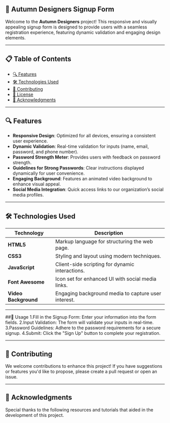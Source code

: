 ## 🌟 Autumn Designers Signup Form

Welcome to the **Autumn Designers** project! This responsive and visually appealing signup form is designed to provide users with a seamless registration experience, featuring dynamic validation and engaging design elements.

---

## 📋 Table of Contents

- [🔍 Features](#features)
- [🛠️ Technologies Used](#technologies-used)
- [🤝 Contributing](#contributing)
- [📜 License](#license)
- [🎉 Acknowledgments](#acknowledgments)

---

## 🔍 Features

- **Responsive Design**: Optimized for all devices, ensuring a consistent user experience.
- **Dynamic Validation**: Real-time validation for inputs (name, email, password, and phone number).
- **Password Strength Meter**: Provides users with feedback on password strength.
- **Guidelines for Strong Passwords**: Clear instructions displayed dynamically for user convenience.
- **Engaging Background**: Features an animated video background to enhance visual appeal.
- **Social Media Integration**: Quick access links to our organization’s social media profiles.

---

## 🛠️ Technologies Used

| Technology       | Description                               |
|------------------|-------------------------------------------|
| **HTML5**        | Markup language for structuring the web page. |
| **CSS3**         | Styling and layout using modern techniques. |
| **JavaScript**   | Client-side scripting for dynamic interactions. |
| **Font Awesome** | Icon set for enhanced UI with social media links. |
| **Video Background** | Engaging background media to capture user interest. |

---
##🚀 Usage
1.Fill in the Signup Form: Enter your information into the form fields.
2.Input Validation: The form will validate your inputs in real-time.
3.Password Guidelines: Adhere to the password requirements for a secure signup.
4.Submit: Click the "Sign Up" button to complete your registration.

---
## 🤝 Contributing
We welcome contributions to enhance this project! If you have suggestions or features you'd like to propose, please create a pull request or open an issue.

---
## 🎉 Acknowledgments
Special thanks to the following resources and tutorials that aided in the development of this project.

